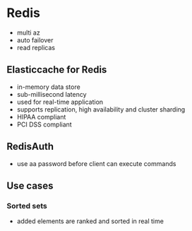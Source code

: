 # Redis
- multi az
- auto failover
- read replicas
## Elasticcache for Redis
- in-memory data store
- sub-millisecond latency
- used for real-time application
- supports replication, high availability and cluster sharding
- HIPAA compliant
- PCI DSS compliant
## RedisAuth
- use aa password before client  can execute commands

## Use cases 

### Sorted sets
- added elements are ranked and sorted in real time
